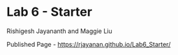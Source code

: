 # Lab 6 - Starter
Rishigesh Jayananth and Maggie Liu

Published Page - https://rjayanan.github.io/Lab6_Starter/
